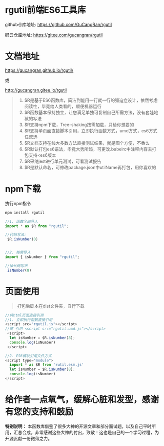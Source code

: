 # rgutil前端ES6工具库

github仓库地址: https://github.com/GuCangRan/rgutil

码云仓库地址:    https://gitee.com/gucangran/rgutil
# 文档地址
 https://gucangran.github.io/rgutil/

 或

 http://gucangran.gitee.io/rgutil


>1. $R是基于ES6函数库，简洁到能用一行就一行的强迫症设计，依然考虑阅读性，毕竟给人类看的，顺便机器运行
>2. $R函数基本保持独立，让您满足单独可复制自己所需方法，没有套娃地狱的写法
>3. $R支持npm下载，Tree-shaking按需加载，只给你想要的
>4. $R支持单页面直接脚本引用，立即执行函数方式，umd方式，es6方式任您选
>5. $R文档支持在线大多数方法直接测试结果，就是图个方便，不香么
>6. $R默认打包es6语法，毕竟大势所趋，可更改.babelrc中注释内容去打包支持<es6版本
>7. $R采纳jest进行单元测试，可看测试报告
>8. $R是默认命名，可修改package.json中utilName再打包，用你喜欢的


# npm下载

执行npm指令
```javascript
npm install rgutil
```

```javascript
//1. 函数全部导入
import * as $R from "rgutil";

//代码写法:
 $R.isNumber(8)


//2. 按需导入
import { isNumber } from "rgutil";

//操代码写法
 isNumber(8)

```

# 页面使用

>打包后脚本在dist文件夹，自行下载

```javascript
//纯html页面直接引用
//1. 立即执行函数直接引用
<script src="rgutil.js"></script>
//或 引用 <script src="rgutil.umd.js"></script>
 <script>
  let isNumber = $R.isNumber(8);
  console.log(isNumber)
 </script>

//2. ES6模块引用文件方式
<script type="module">
  import * as $R from 'rutil.esm.js'
  let isNumber = $R.isNumber(8);
  console.log(isNumber)
</script>

```


# 给作者一点氧气，缓解心脏和发型，感谢有您的支持和鼓励


**特别说明：** 本函数库借鉴了很多大神的开源文章和部分面试题，以及自己平时所用，汇总合成。非常感谢这些大神的付出，致敬！这也是自己的一个学习过程，为开源贡献一份微薄之力。
  
   